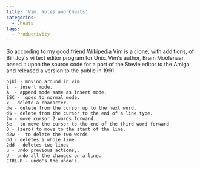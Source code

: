 ```yaml
---
title: 'Vim: Notes and Cheats'
categories:
  - Cheats
tags:
  - Productivity
---
```


So according to my good friend [Wikipedia](https://en.wikipedia.org/wiki/Vim_(text_editor)) Vim is a clone, with additions, of Bill Joy's vi text editor program for Unix. Vim's author, Bram Moolenaar, based it upon the source code for a port of the Stevie editor to the Amiga and released a version to the public in 1991

```
hjkl - moving around in vim
i  - insert mode.
A  - append mode same as insert mode.
ESC -  goes to normal mode.
x - delete a character.
dw - delete from the cursor up to the next word.
d$ - delete from the cursor to the end of a line type.
2w - move cursor 2 words forward.
3e - to move the cursor to the end of the third word forward
0 - (zero) to move to the start of the line.
d2w -  to delete the two words
dd - deletes a whole line.
2dd - deletes two lines
u - undo previous actions,.
U - undo all the changes on a line.
CTRL-R - undo's the undo's.

```